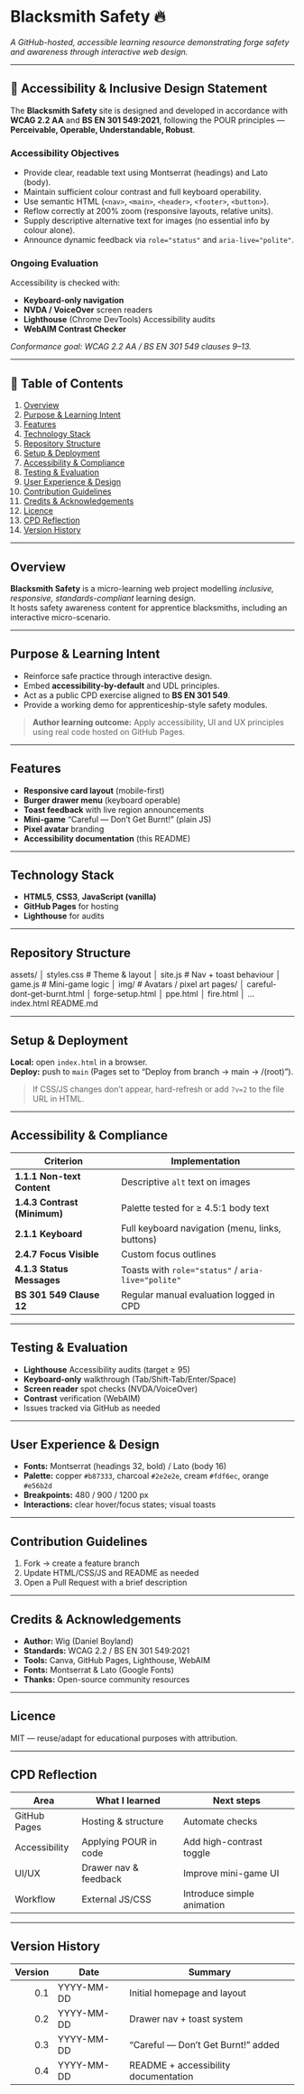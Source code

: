 # Blacksmith Safety 🔥
*A GitHub-hosted, accessible learning resource demonstrating forge safety and awareness through interactive web design.*

---

## 🧩 Accessibility & Inclusive Design Statement

The **Blacksmith Safety** site is designed and developed in accordance with **WCAG 2.2 AA** and **BS EN 301 549:2021**, following the POUR principles — **Perceivable, Operable, Understandable, Robust**.

### Accessibility Objectives
- Provide clear, readable text using Montserrat (headings) and Lato (body).
- Maintain sufficient colour contrast and full keyboard operability.
- Use semantic HTML (`<nav>`, `<main>`, `<header>`, `<footer>`, `<button>`).
- Reflow correctly at 200% zoom (responsive layouts, relative units).
- Supply descriptive alternative text for images (no essential info by colour alone).
- Announce dynamic feedback via `role="status"` and `aria-live="polite"`.

### Ongoing Evaluation
Accessibility is checked with:
- **Keyboard-only navigation**
- **NVDA / VoiceOver** screen readers
- **Lighthouse** (Chrome DevTools) Accessibility audits
- **WebAIM Contrast Checker**

*Conformance goal: WCAG 2.2 AA / BS EN 301 549 clauses 9–13.*

---

## 🧭 Table of Contents
1. [Overview](#overview)
2. [Purpose & Learning Intent](#purpose--learning-intent)
3. [Features](#features)
4. [Technology Stack](#technology-stack)
5. [Repository Structure](#repository-structure)
6. [Setup & Deployment](#setup--deployment)
7. [Accessibility & Compliance](#accessibility--compliance)
8. [Testing & Evaluation](#testing--evaluation)
9. [User Experience & Design](#user-experience--design)
10. [Contribution Guidelines](#contribution-guidelines)
11. [Credits & Acknowledgements](#credits--acknowledgements)
12. [Licence](#licence)
13. [CPD Reflection](#cpd-reflection)
14. [Version History](#version-history)

---

## Overview
**Blacksmith Safety** is a micro-learning web project modelling *inclusive, responsive, standards-compliant* learning design.  
It hosts safety awareness content for apprentice blacksmiths, including an interactive micro-scenario.

---

## Purpose & Learning Intent
- Reinforce safe practice through interactive design.
- Embed **accessibility-by-default** and UDL principles.
- Act as a public CPD exercise aligned to **BS EN 301 549**.
- Provide a working demo for apprenticeship-style safety modules.

> **Author learning outcome:** Apply accessibility, UI and UX principles using real code hosted on GitHub Pages.

---

## Features
- **Responsive card layout** (mobile-first)
- **Burger drawer menu** (keyboard operable)
- **Toast feedback** with live region announcements
- **Mini-game** “Careful — Don’t Get Burnt!” (plain JS)
- **Pixel avatar** branding
- **Accessibility documentation** (this README)

---

## Technology Stack
- **HTML5**, **CSS3**, **JavaScript (vanilla)**
- **GitHub Pages** for hosting
- **Lighthouse** for audits

---

## Repository Structure
assets/
│ styles.css # Theme & layout
│ site.js # Nav + toast behaviour
│ game.js # Mini-game logic
│ img/ # Avatars / pixel art
pages/
│ careful-dont-get-burnt.html
│ forge-setup.html
│ ppe.html
│ fire.html
│ ...
index.html
README.md


---

## Setup & Deployment
**Local:** open `index.html` in a browser.  
**Deploy:** push to `main` (Pages set to “Deploy from branch → main → /(root)”).

> If CSS/JS changes don’t appear, hard-refresh or add `?v=2` to the file URL in HTML.

---

## Accessibility & Compliance
| Criterion | Implementation |
|----------|-----------------|
| **1.1.1 Non-text Content** | Descriptive `alt` text on images |
| **1.4.3 Contrast (Minimum)** | Palette tested for ≥ 4.5:1 body text |
| **2.1.1 Keyboard** | Full keyboard navigation (menu, links, buttons) |
| **2.4.7 Focus Visible** | Custom focus outlines |
| **4.1.3 Status Messages** | Toasts with `role="status"` / `aria-live="polite"` |
| **BS 301 549 Clause 12** | Regular manual evaluation logged in CPD |

---

## Testing & Evaluation
- **Lighthouse** Accessibility audits (target ≥ 95)
- **Keyboard-only** walkthrough (Tab/Shift-Tab/Enter/Space)
- **Screen reader** spot checks (NVDA/VoiceOver)
- **Contrast** verification (WebAIM)
- Issues tracked via GitHub as needed

---

## User Experience & Design
- **Fonts:** Montserrat (headings 32, bold) / Lato (body 16)
- **Palette:** copper `#b87333`, charcoal `#2e2e2e`, cream `#fdf6ec`, orange `#e56b2d`
- **Breakpoints:** 480 / 900 / 1200 px
- **Interactions:** clear hover/focus states; visual toasts

---

## Contribution Guidelines
1. Fork → create a feature branch  
2. Update HTML/CSS/JS and README as needed  
3. Open a Pull Request with a brief description

---

## Credits & Acknowledgements
- **Author:** Wig (Daniel Boyland)  
- **Standards:** WCAG 2.2 / BS EN 301 549:2021  
- **Tools:** Canva, GitHub Pages, Lighthouse, WebAIM  
- **Fonts:** Montserrat & Lato (Google Fonts)  
- **Thanks:** Open-source community resources

---

## Licence
MIT — reuse/adapt for educational purposes with attribution.

---

## CPD Reflection
| Area | What I learned | Next steps |
|------|-----------------|-----------|
| GitHub Pages | Hosting & structure | Automate checks |
| Accessibility | Applying POUR in code | Add high-contrast toggle |
| UI/UX | Drawer nav & feedback | Improve mini-game UI |
| Workflow | External JS/CSS | Introduce simple animation |

---

## Version History
| Version | Date | Summary |
|--------:|------|---------|
| 0.1 | YYYY-MM-DD | Initial homepage and layout |
| 0.2 | YYYY-MM-DD | Drawer nav + toast system |
| 0.3 | YYYY-MM-DD | “Careful — Don’t Get Burnt!” added |
| 0.4 | YYYY-MM-DD | README + accessibility documentation |

